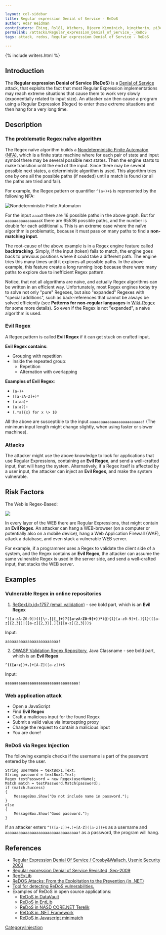 ```yaml
---

layout: col-sidebar
title: Regular expression Denial of Service - ReDoS
author: Adar Weidman 
contributors: Ebing, Rsl81, Wichers, Bjoern Kimminich, kingthorin, pi3ch
permalink: /attacks/Regular_expression_Denial_of_Service_-_ReDoS
tags: attack, redos, Regular expression Denial of Service - ReDoS

---
```


{% include writers.html %}

## Introduction

The **Regular expression Denial of Service (ReDoS)** is a [Denial of
Service](Denial_of_Service) attack, that exploits the fact
that most Regular Expression implementations may reach extreme
situations that cause them to work very slowly (exponentially related to
input size). An attacker can then cause a program using a Regular
Expression (Regex) to enter these extreme situations and then hang for a very
long time.

## Description

### The problematic Regex naïve algorithm

The Regex naïve algorithm builds a [Nondeterministic Finite
Automaton
(NFA)](http://en.wikipedia.org/wiki/Nondeterministic_finite_state_machine),
which is a finite state machine where for each pair of state and input
symbol there may be several possible next states. Then the engine starts
to make transition until the end of the input. Since there may be
several possible next states, a deterministic algorithm is used. This
algorithm tries one by one all the possible paths (if needed) until a
match is found (or all the paths are tried and fail).

For example, the Regex pattern or quantifier `^(a+)+$` is represented by the following
NFA:

![Nondeterministic Finite Automaton](../assets/images/attacks/NFA.png)

For the input `aaaaX` there are 16 possible paths in the above
graph. But for `aaaaaaaaaaaaaaaaX` there are 65536 possible paths,
and the number is double for each additional `a`. This is an extreme
case where the naïve algorithm is problematic, because it must pass on
many paths to find a **non-matching input**.

The root-cause of the above example is in a Regex engine feature called **backtracking**.
Simply, if the input (token) fails to match, the engine goes back to
previous positions where it could take a different path.
The engine tries this many times until it explores all possible paths.
In the above example, this feature create a long running loop 
because there were many paths to explore due to inefficient Regex pattern.

Notice, that not all algorithms are naïve, and actually Regex algorithms
can be written in an efficient way. Unfortunately, most Regex engines
today try to solve not only "pure" Regexes, but also "expanded" Regexes
with "special additions", such as back-references that cannot be always
be solved efficiently (see **Patterns for non-regular languages** in
[Wiki-Regex](http://en.wikipedia.org/wiki/Regular_expression) for some
more details). So even if the Regex is not "expanded", a naïve algorithm
is used.

### Evil Regex

A Regex pattern is called **Evil Regex** if it can get stuck on crafted input.

**Evil Regex contains**:

- Grouping with repetition
- Inside the repeated group:
    - Repetition
    - Alternation with overlapping

**Examples of Evil Regex**:

- `(a+)+`
- `([a-zA-Z]+)*`
- `(a|aa)+`
- `(a|a?)+`
- `(.*a){x} for x \> 10`

All the above are susceptible to the input
`aaaaaaaaaaaaaaaaaaaaaaaa!` (The minimum input length might change
slightly, when using faster or slower machines).

### Attacks

The attacker might use the above knowledge to look for applications that
use Regular Expressions, containing an **Evil Regex**, and send a
well-crafted input, that will hang the system. Alternatively, if a Regex
itself is affected by a user input, the attacker can inject an **Evil
Regex**, and make the system vulnerable.

## Risk Factors

The Web is Regex-Based:

![](../assets/images/attacks/RegexBasedWeb.png)

In every layer of the WEB there are Regular Expressions, that might
contain an **Evil Regex**. An attacker can hang a WEB-browser (on a
computer or potentially also on a mobile device), hang a Web Application
Firewall (WAF), attack a database, and even stack a vulnerable WEB
server.

For example, if a programmer uses a Regex to validate the client side of
a system, and the Regex contains an **Evil Regex**, the attacker can
assume the same vulnerable Regex is used in the server side, and send a
well-crafted input, that stacks the WEB server.

## Examples

### Vulnerable Regex in online repositories

1. [ReGexLib,id=1757 (email validation)](http://regexlib.com/REDetails.aspx?regexp_id=1757) - see
bold part, which is an **Evil Regex**

`^([a-zA-Z0-9])`**`(([\-.]|[_]+)?([a-zA-Z0-9]+))*`**`(@){1}[a-z0-9]+[.]{1}(([a-z]{2,3})|([a-z]{2,3}[.]{1}[a-z]{2,3}))$`

Input:

`aaaaaaaaaaaaaaaaaaaaaaaa!`

2. [OWASP Validation Regex Repository](https://wiki.owasp.org/index.php/OWASP_Validation_Regex_Repository), Java
Classname - see bold part, which is an **Evil Regex**

`^`**`(([a-z])+.)+`**`[A-Z]([a-z])+$`

Input:

`aaaaaaaaaaaaaaaaaaaaaaaaaaaaaaaaa!`

### Web application attack

- Open a JavaScript
- Find **Evil Regex**
- Craft a malicious input for the found Regex
- Submit a valid value via intercepting proxy
- Change the request to contain a malicious input
- You are done!

### ReDoS via Regex Injection

The following example checks if the username is part of the password
entered by the user.

```
String userName = textBox1.Text;
String password = textBox2.Text;
Regex testPassword = new Regex(userName);
Match match = testPassword.Match(password);
if (match.Success)
{
    MessageBox.Show("Do not include name in password.");
}
else
{
    MessageBox.Show("Good password.");
}
```

If an attacker enters `^(([a-z])+.)+[A-Z]([a-z])+$` as a username
and `aaaaaaaaaaaaaaaaaaaaaaaaaaaaaaaaa!` as a password, the program
will hang.

## References

- [Regular Expression Denial Of Service / Crosby&Wallach, Usenix Security 2003](http://www.cs.rice.edu/~scrosby/hash/slides/USENIX-RegexpWIP.2.ppt)
- [Regular expression Denial of Service Revisited, Sep-2009](http://www.checkmarx.com/NewsDetails.aspx?id=23&cat=3)
- [RegExLib](http://regexlib.com/)
- [ReDOS Attacks: From the Exploitation to the Prevention (in .NET)](https://dzone.com/articles/regular-expressions-denial)
- [Tool for detecting ReDoS vulnerabilities.](https://web.archive.org/web/20211027135828/https://www.cs.bham.ac.uk/~hxt/research/rxxr.shtml)
- Examples of ReDoS in open source applications:
    - [ReDoS in DataVault](https://nvd.nist.gov/vuln/detail/CVE-2009-3277)
    - [ReDoS in EntLib](https://nvd.nist.gov/vuln/detail/CVE-2009-3275)
    - [ReDoS in NASD CORE.NET Terelik](https://nvd.nist.gov/vuln/detail/CVE-2009-3276)
    - [ReDoS in .NET Framework](http://blog.malerisch.net/2015/09/net-mvc-redos-denial-of-service-vulnerability-cve-2015-2526.html)
    - [ReDoS in Javascript minimatch](https://nodesecurity.io/advisories/118)

[Category:Injection](https://owasp.org/www-community/Injection_Flaws)
